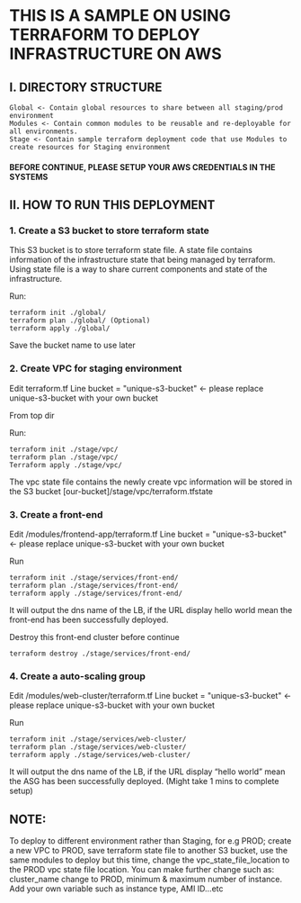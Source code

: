 # THIS IS A SAMPLE ON USING TERRAFORM TO DEPLOY INFRASTRUCTURE ON AWS


## I. DIRECTORY STRUCTURE

```
Global <- Contain global resources to share between all staging/prod environment
Modules <- Contain common modules to be reusable and re-deployable for all environments. 
Stage <- Contain sample terraform deployment code that use Modules to create resources for Staging environment
```

#### BEFORE CONTINUE, PLEASE SETUP YOUR AWS CREDENTIALS IN THE SYSTEMS

## II. HOW TO RUN THIS DEPLOYMENT

### 1. Create a S3 bucket to store terraform state

This S3 bucket is to store terraform state file. A state file contains information of the infrastructure state that being 
managed by terraform. Using state file is a way to share current components and state of the infrastructure. 

Run:

```
terraform init ./global/
terraform plan ./global/ (Optional)
terraform apply ./global/
```

Save the bucket name to use later


### 2. Create VPC for staging environment

Edit terraform.tf
Line bucket = "unique-s3-bucket" <- please replace unique-s3-bucket with your own bucket

From top dir

Run:

```
terraform init ./stage/vpc/
terraform plan ./stage/vpc/
Terraform apply ./stage/vpc/
```

The vpc state file contains the newly create vpc information will be stored in the S3 bucket [our-bucket]/stage/vpc/terraform.tfstate

### 3. Create a front-end 

Edit /modules/frontend-app/terraform.tf 
Line bucket = "unique-s3-bucket" <- please replace unique-s3-bucket with your own bucket

Run

```
terraform init ./stage/services/front-end/
terraform plan ./stage/services/front-end/
terraform apply ./stage/services/front-end/
```

It will output the dns name of the LB, if the URL display hello world mean the front-end has been successfully deployed.

Destroy this front-end cluster before continue

```
terraform destroy ./stage/services/front-end/
```

### 4. Create a auto-scaling group 

Edit /modules/web-cluster/terraform.tf 
Line bucket = "unique-s3-bucket" <- please replace unique-s3-bucket with your own bucket

Run
```
terraform init ./stage/services/web-cluster/
terraform plan ./stage/services/web-cluster/
terraform apply ./stage/services/web-cluster/
```

It will output the dns name of the LB, if the URL display “hello world” mean the ASG has been successfully deployed. (Might take 1 mins to complete setup)

## NOTE:
To deploy to different environment rather than Staging, for e.g PROD; create a new VPC to PROD, save terraform state file to another S3 bucket, use the same modules to deploy but this time, change the vpc_state_file_location to the PROD vpc state file location. You can make further change such as: cluster_name change to PROD, minimum & maximum number of instance. Add your own variable such as instance type, AMI ID…etc


